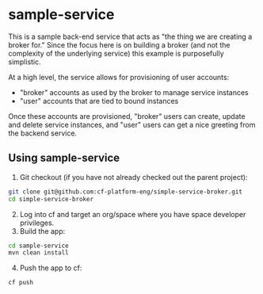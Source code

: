 # sample-service
This is a sample back-end service that acts as "the thing we are creating a broker for." Since the focus here is on building a broker (and not the complexity of the underlying service) this example is purposefully simplistic.

At a high level, the service allows for provisioning of user accounts:
 * "broker" accounts as used by the broker to manage service instances
 * "user" accounts that are tied to bound instances 
 
Once these accounts are provisioned, "broker" users can create, update and delete service instances, and "user" users can get a nice greeting from the backend service.

## Using sample-service
1. Git checkout (if you have not already checked out the parent project):
  
  ```bash
  git clone git@github.com:cf-platform-eng/simple-service-broker.git
  cd simple-service-broker
  ```
2. Log into cf and target an org/space where you have space developer privileges.
1. Build the app:
  
  ```bash
  cd sample-service
  mvn clean install
  ```
4. Push the app to cf:
  
  ```bash
  cf push
  ```
